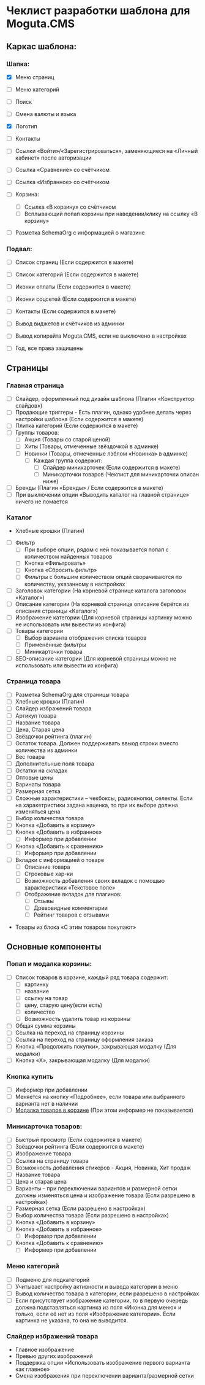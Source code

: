 # Чеклист разработки шаблона для Moguta.CMS

## Каркас шаблона:

### Шапка:
- [x] Меню страниц
- [ ] Меню категорий
- [ ] Поиск
- [ ] Смена валюты и языка
- [x] Логотип
- [ ] Контакты
- [ ] Ссылки «Войти»/«Зарегистрироваться», заменяющиеся на «Личный кабинет» после авторизации
- [ ] Ссылка «Сравнение» со счётчиком
- [ ] Ссылка «Избранное» со счётчиком

- [ ] Корзина:
	- [ ] Ссылка «В корзину» со счётчиком
	- [ ] Всплывающий попап корзины при наведении/клику на ссылку «В корзину»
	
- [ ] Разметка SchemaOrg c информацией о магазине

### Подвал:
- [ ] Список страниц (Если содержится в макете)  		
- [ ] Список категорий (Если содержится в макете)  		
- [ ] Иконки оплаты (Если содержится в макете)
- [ ] Иконки соцсетей (Если содержится в макете)
- [ ] Контакты (Если содержится в макете)  		
- [ ] Вывод виджетов и счётчиков из админки
- [ ] Вывод копирайта Moguta.CMS, если не выключено в настройках
- [ ] Год, все права защищены

			
## Страницы
			
### Главная страница			
- [ ] Слайдер, оформленный под дизайн шаблона (Плагин «Конструктор слайдов»)
- [ ] Продающие триггеры - Есть плагин, однако удобнее делать через настройки шаблона (Если содержится в макете)
- [ ] Плитка категорий (Если содержится в макете) 
- [ ] Группы товаров:
    - [ ] Акция (Товары со старой ценой)
    - [ ] Хиты (Товары, отмеченные звёздочкой в админке)
    - [ ] Новинки (Товары, отмеченные лэблом «Новинка» в админке)	    
        - [ ] Каждая группа содержит:
            - [ ] Слайдер миникарточек (Если содержится в макете)
            - [ ] Миникарточки товаров (Чеклист для миникарточки описан ниже)
- [ ] Бренды (Плагин «Бренды» / Если содержится в макете)     
- [ ] При выключении опции «Выводить каталог на главной странице» ничего не ломается

### Каталог
- Хлебные крошки (Плагин)
- [ ] Фильтр
    - [ ] При выборе опции, рядом с ней показывается попап с количеством найденных товаров
    - [ ] Кнопка «Фильтровать»
    - [ ] Кнопка «Сбросить фильтр»
    - [ ] Фильтры с большим количеством опций сворачиваются по количеству, указанному в настройках
- [ ] Заголовок категории (На корневой странице каталога заголовок «Каталог»)    
- [ ] Описание категории (На корневой странице описание берётся из описания страницы «Каталог»)    
- [ ] Изображение категории (Для корневой страницы картинку можно не использовать или вывести из конфига)      
- [ ] Товары категории
    - [ ] Выбор варианта отображения списка товаров
    - [ ] Применённые фильтры
    - [ ] Миникарточки товара
- [ ] SEO-описание категории (Для корневой страницы можно не использовать или вывести из конфига)  

### Страница товара
- [ ] Разметка SchemaOrg для страницы товара
- [ ] Хлебные крошки (Плагин)
- [ ] Слайдер избражений товара
- [ ] Артикул товара
- [ ] Название товара
- [ ] Цена, Старая цена
- [ ] Звёздочки рейтинга (плагин)
- [ ] Остаток товара. Должен поддерживать ввыод строки вместо количества из админки
- [ ] Вес товара
- [ ] Дополнительные поля товара
- [ ] Остатки на складах
- [ ] Оптовые цены
- [ ] Варинаты товара
- [ ] Размерная сетка
- [ ] Сложные характеристики – чекбоксы, радиокнопки, селекты. Если на харакетристики задана наценка, то при их выборе должна изменяться цена
- [ ] Выбор количества товара
- [ ] Кнопка «Добавить в корзину»         
- [ ] Кнопка «Добавить в избранное»
    - [ ] Информер при добавлении
- [ ] Кнопка «Добавить к сравнению»
    - [ ] Информер при добавлении
- [ ] Вкладки с информацией о товаре
    - [ ] Описание товара    
    - [ ] Строковые хар-ки    
    - [ ] Возможность добавления своих вкладок с помощью характеристики «Текстовое поле»
    - [ ] Отображение вкладок для плагинов:
        - [ ] Отзывы    
        - [ ] Древовидные комментарии
        - [ ] Рейтинг товаров с отзывами
- Товары из блока «С этим товаром покупают»        
	            
## Основные компоненты

### Попап и модалка корзины:
- [ ] Список товаров в корзине, каждый ряд товара содержит: 
    - [ ] картинку
    - [ ] название
    - [ ] ссылку на товар
    - [ ] цену, старую цену(если есть)
    - [ ] количество
    - [ ] Возможность удалить товар из корзины
- [ ] Общая сумма корзины
- [ ] Ссылка на переход на страницу корзины
- [ ] Ссылка на переход на страницу оформления заказа
- [ ] Кнопка «Продолжить покупки», закрывающая модалку (Для модалки)
- [ ] Кнопка «Х», закрывающая модалку (Для модалки)

### Кнопка купить
- [ ] Информер при добавлении 
- [ ] Меняется на кнопку «Подробнее», если товара или выбранного варианта нет в наличии
- [ ] [Модалка товаров в корзине](#попап-и-модалка-корзины) (При этом информер не показывается)   

### Миникарточка товаров:
- [ ] Быстрый просмотр (Если содержится в макете)
- [ ] Звёздочки рейтинга (Если содержится в макете)
- [ ] Изображение товара
- [ ] Ссылка на страницу товара
- [ ] Возможность добавления стикеров - Акция, Новинка, Хит продаж
- [ ] Название товара
- [ ] Цена и старая цена
- [ ] Варианты – при переключении вариантов и размерной сетки должны изменяться цена и изображение товара (Если разрешено в настройках)
- [ ] Размерная сетка (Если разрешено в настройках)
- [ ] Выбор количества товара (Если разрешено в настройках)
- [ ] Кнопка «Добавить в корзину»         
- [ ] Кнопка «Добавить в избранное»
    - [ ] Информер при добавлении
- [ ] Кнопка «Добавить к сравнению»
    - [ ] Информер при добавлении
    
### Меню категорий
- [ ] Подменю для подкатегорий
- [ ] Учитывает настройку активности и вывода категории в меню
- [ ] Вывод количество товара в категории, если разрешено в настройках   
- [ ] Если присутствует изображение категории, то в первую очередь должна подставляться картинка из поля «Иконка для меню» и только, если её нет из поля «Изображение категории». Если картинка не указана, то она не выводится.     

### Слайдер избражений товара
- Главное изображение
- Превью других изображений
- Поддержка опции «Использовать изображение первого варианта как главное»
- Смена изображения при переключении варианта/размерной сетки
